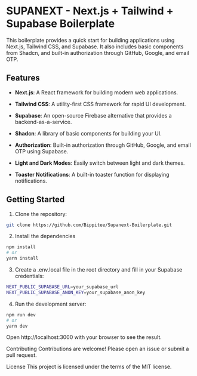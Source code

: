 # SUPANEXT - Next.js + Tailwind + Supabase Boilerplate

This boilerplate provides a quick start for building applications using Next.js, Tailwind CSS, and Supabase. It also includes basic components from Shadcn, and built-in authorization through GitHub, Google, and email OTP.

## Features

- **Next.js**: A React framework for building modern web applications.
- **Tailwind CSS**: A utility-first CSS framework for rapid UI development.
- **Supabase**: An open-source Firebase alternative that provides a backend-as-a-service.
- **Shadcn**: A library of basic components for building your UI.

- **Authorization**: Built-in authorization through GitHub, Google, and email OTP using Supabase.
- **Light and Dark Modes**: Easily switch between light and dark themes.
- **Toaster Notifications**: A built-in toaster function for displaying notifications.

## Getting Started

1. Clone the repository:

```bash
git clone https://github.com/Bippitee/Supanext-Boilerplate.git
```

2. Install the dependencies

```bash
npm install
# or
yarn install
```

3. Create a .env.local file in the root directory and fill in your Supabase credentials:

```bash
NEXT_PUBLIC_SUPABASE_URL=your_supabase_url
NEXT_PUBLIC_SUPABASE_ANON_KEY=your_supabase_anon_key
```

4. Run the development server:

```bash
npm run dev
# or
yarn dev
```

Open http://localhost:3000 with your browser to see the result.

Contributing
Contributions are welcome! Please open an issue or submit a pull request.

License
This project is licensed under the terms of the MIT license.

```

```
